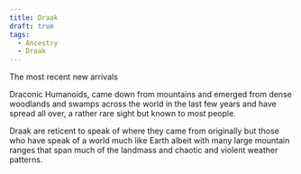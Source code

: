 ```yaml
---
title: Draak
draft: true
tags:
  - Ancestry
  - Draak
---
```

The most recent new arrivals

Draconic Humanoids, came down from mountains and emerged from dense woodlands and swamps across the world in the last few years and have spread all over, a rather rare sight but known to most people. 

Draak are reticent to speak of where they came from originally but those who have speak of a world much like Earth albeit with many large mountain ranges that span much of the landmass and chaotic and violent weather patterns.